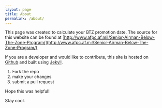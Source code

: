 ```yaml
---
layout: page
title: About
permalink: /about/
---
```


This page was created to calculate your BTZ promotion date.
The source for this website can be found at [http://www.afpc.af.mil/Senior-Airman-Below-The-Zone-Program/](http://www.afpc.af.mil/Senior-Airman-Below-The-Zone-Program/)

If you are a developer and would like to contribute, this site is hosted on [Github](https://github.com/BTZCalculator/BTZCalculator.github.io) and built using [Jekyll](https://jekyllrb.com).

1. Fork the repo
2. make your changes
3. submit a pull request

Hope this was helpful!

Stay cool.